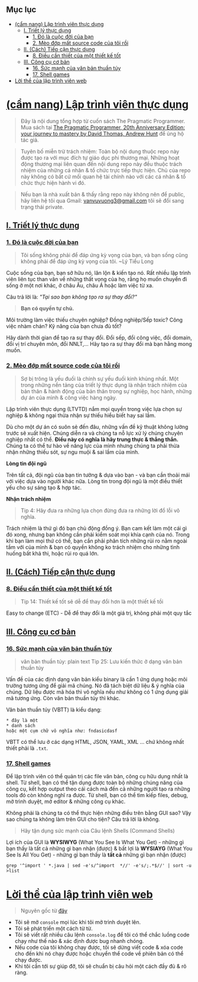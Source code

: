 ## Mục lục

- [(cẩm nang) Lập trình viên thực dụng](#cẩm-nang-lập-trình-viên-thực-dụng)
  - [I. Triết lý thực dụng](#i-triết-lý-thực-dụng)
    - [1. Đó là cuộc đời của bạn](#1-đó-là-cuộc-đời-của-bạn)
    - [2. Mèo đớp mất source code của tôi rồi](#2-mèo-đớp-mất-source-code-của-tôi-rồi)
  - [II. (Cách) Tiếp cận thực dụng](#ii-cách-tiếp-cận-thực-dụng)
    - [8. Điều cần thiết của một thiết kế tốt](#8-điều-cần-thiết-của-một-thiết-kế-tốt)
  - [III. Công cụ cơ bản](#iii-công-cụ-cơ-bản)
    - [16. Sức mạnh của văn bản thuần túy](#16-sức-mạnh-của-văn-bản-thuần-túy)
    - [17. Shell games](#17-shell-games)
- [Lời thề của lập trình viên web](#lời-thề-của-lập-trình-viên-web)

# [(cẩm nang) Lập trình viên thực dụng](#mục-lục)

> Đây là nội dung tổng hợp từ cuốn sách The Pragmatic Programmer. Mua sách tại [The Pragmatic Programmer, 20th Anniversary Edition: your journey to mastery by David Thomas, Andrew Hunt](https://pragprog.com/titles/tpp20/the-pragmatic-programmer-20th-anniversary-edition/) để ủng hộ tác giả.

> Tuyên bố miễn trừ trách nhiệm: Toàn bộ nội dung thuộc repo này được tạo ra với mục đích tự giáo dục phi thương mại. Những hoạt động thương mại liên quan đến nội dung repo này đều thuộc trách nhiệm của những cá nhân & tổ chức trực tiếp thực hiện. Chủ của repo này không có bất cứ mối quan hệ tài chính nào với các cá nhân & tổ chức thực hiện hành vi đó.

> Nếu bạn là nhà xuất bản & thấy rằng repo này không nên để public, hãy liên hệ tôi qua Gmail: <vanvuvuong3@gmail.com> tôi sẽ đổi sang trạng thái private.

## [I. Triết lý thực dụng](#mục-lục)

### [1. Đó là cuộc đời của bạn](#triết-lý-thực-dụng)

> Tôi sống không phải để đáp ứng kỳ vọng của bạn, và bạn sống cũng không phải để đáp ứng kỳ vọng của tôi. ~Lý Tiểu Long

Cuộc sống của bạn, bạn sở hữu nó, lăn lộn & kiến tạo nó. Rất nhiều lập trình viên liên tục than vãn về những thất vọng của họ, rằng họ muốn chuyển đi sống ở một nơi khác, ở châu Âu, châu Á hoặc làm việc từ xa.

Câu trả lời là: _"Tại sao bạn không tạo ra sự thay đổi?"_

> **Bạn có quyền tự chủ.**

Môi trường làm việc thiếu chuyên nghiệp? Đồng nghiệp/Sếp toxic? Công việc nhàm chán? Kỹ năng của bạn chưa đủ tốt?

Hãy dành thời gian để tạo ra sự thay đổi. Đổi sếp, đổi công việc, đổi domain, đổi vị trí chuyên môn, đổi NNLT,... Hãy tạo ra sự thay đổi mà bạn hằng mong muốn.

### [2. Mèo đớp mất source code của tôi rồi](#triết-lý-thực-dụng)

> Sợ bị trông là yếu đuối là chính sự yếu đuối kinh khủng nhất.
> Một trong những nền tảng của triết lý thực dụng là nhận trách nhiệm của bản thân & hành động của bản thân trong sự nghiệp, học hành, những dự án của mình & công việc hàng ngày.

Lập trình viên thực dụng (LTVTD) nắm mọi quyền trong việc lựa chọn sự nghiệp & không ngại thừa nhận sự thiếu hiểu biết hay sai lầm.

Dù cho một dự án có suôn sẻ đến đâu, những vấn đề kỹ thuật không lường trước sẽ xuất hiện. Chúng diễn ra và chúng ta nỗ lực xử lý chúng chuyên nghiệp nhất có thể. **Điều này có nghĩa là hãy trung thực & thẳng thắn.** Chúng ta có thể tư hào về năng lực của mình nhưng chúng ta phải thừa nhận những thiếu sót, sự ngu muội & sai lầm của mình.

**Lòng tin đội ngũ**

Trên tất cả, đội ngũ của bạn tin tưởng & dựa vào bạn - và bạn cần thoải mái với việc dựa vào người khác nữa. Lòng tin trong đội ngũ là một điều thiết yếu cho sự sáng tạo & hợp tác.

**Nhận trách nhiệm**

> Tip 4: Hãy đưa ra những lựa chọn đừng đưa ra những lời đổ lỗi vô nghĩa.

Trách nhiệm là thứ gì đó bạn chủ động đồng ý. Bạn cam kết làm một cái gì đó xong, nhưng bạn không cần phải kiểm soát mọi khía cạnh của nó.
Trong khi bạn làm mọi thứ có thể, bạn cần phải phân tích những rủi ro nằm ngoài tầm với của mình & bạn có quyền không ko trách nhiệm cho những tình huống bất khả thi, hoặc rủi ro quá lớn.

## [II. (Cách) Tiếp cận thực dụng](#mục-lục)

### [8. Điều cần thiết của một thiết kế tốt](#ii-cách-tiếp-cận-thực-dụng)

> Tip 14: Thiết kế tốt sẽ dễ để thay đổi hơn là một thiết kế tồi

Easy to change (ETC) - Dễ để thay đổi là một giá trị, không phải một quy tắc

## [III. Công cụ cơ bản](#mục-lục)

### [16. Sức mạnh của văn bản thuần túy](#công-cụ-cơ-bản)

> văn bản thuần túy: plain text
> Tip 25: Lưu kiến thức ở dạng văn bản thuần túy

Vấn đề của các định dạng văn bản kiểu binary là cần 1 ứng dụng hoặc môi trường tương ứng để giải mã chúng. Nó đã tách biệt dữ liệu & ý nghĩa của chúng. Dữ liệu được mã hóa thì vô nghĩa nếu như không có 1 ứng dụng giải mã tương ứng. Còn văn bản thuần túy thì khác.

Văn bản thuần túy (VBTT) là kiểu dạng:

```text
* đây là một
* danh sách
hoặc một cụm chữ vô nghĩa như: fndasicdasf
```

VBTT có thể lưu ở các dạng HTML, JSON, YAML, XML ... chứ không nhất thiết phải là `.txt`.

### [17. Shell games](#công-cụ-cơ-bản)

Để lập trình viên có thể quản trị các file văn bản, công cụ hữu dụng nhất là shell. Từ shell, bạn có thể tận dụng được toàn bộ những chúng năng của công cụ, kết hợp output theo cái cách mà đến cả những người tạo ra những tools đó còn không nghĩ ra được. Từ shell, bạn có thể tìm kiếp files, debug, mở trình duyệt, mở editor & những công cụ khác.

Không phải là chúng ta có thể thực hiện những điều trên bằng GUI sao? Vậy sao chúng ta không làm trên GUI cho tiện?
Câu trả lời là không.

> Hãy tận dụng sức mạnh của Câu lệnh Shells (Command Shells)

Lợi ích của GUI là **WYSIWYG** (What You See Is What You Get) - những gì bạn thấy là tất cả những gì bạn nhận (được) & bất lợi là **WYSIAYG** (What You See Is All You Get) - những gì bạn thấy là **tất cả** những gì bạn nhận (được)

```shell
grep '^import ' *.java | sed -e's/^import  *//' -e's/;.*$//' | sort -u >list
```

# [Lời thề của lập trình viên web](#mục-lục)

> Nguyên gốc từ [đây](https://fullstackopen.com/en/part1/a_more_complex_state_debugging_react_apps#web-programmers-oath)

- Tôi sẽ mở `console` mọi lúc khi tôi mở trình duyệt lên.
- Tôi sẽ phát triển một cách từ từ.
- Tôi sẽ viết rất nhiều câu lệnh `console.log` để tôi có thể chắc luồng code chạy như thế nào & xác định được bug nhanh chóng.
- Nếu code của tôi không chạy được, tôi sẽ dừng viết code & xóa code cho đến khi nó chạy được hoặc chuyển thể code về phiên bản có thể chạy được.
- Khi tôi cần tới sự giúp đỡ, tôi sẽ chuẩn bị câu hỏi một cách đầy đủ & rõ ràng.
